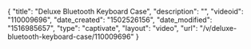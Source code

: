 {
    "title": "Deluxe Bluetooth Keyboard Case",
    "description": "",
    "videoid": "110009696",
    "date_created": "1502526156",
    "date_modified": "1516985657",
    "type": "captivate",
    "layout": "video",
    "url": "\/v\/deluxe-bluetooth-keyboard-case\/110009696"
}